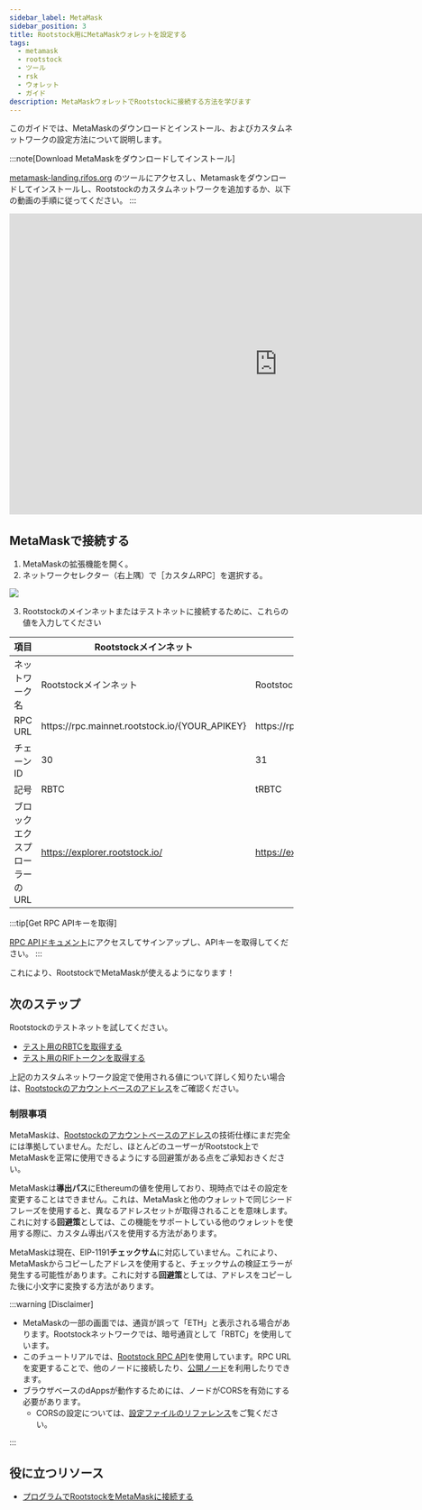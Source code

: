 ```yaml
---
sidebar_label: MetaMask
sidebar_position: 3
title: Rootstock用にMetaMaskウォレットを設定する
tags:
  - metamask
  - rootstock
  - ツール
  - rsk
  - ウォレット
  - ガイド
description: MetaMaskウォレットでRootstockに接続する方法を学びます
---
```


このガイドでは、MetaMaskのダウンロードとインストール、およびカスタムネットワークの設定方法について説明します。

:::note[Download MetaMaskをダウンロードしてインストール]

[metamask-landing.rifos.org](https://metamask-landing.rifos.org/) のツールにアクセスし、Metamaskをダウンロードしてインストールし、Rootstockのカスタムネットワークを追加するか、以下の動画の手順に従ってください。
:::

<div class="video-container">
  <iframe width="949" height="534" src="https://youtube.com/embed/VyPewQoWhn0" frameborder="0" allow="accelerometer; autoplay; encrypted-media; gyroscope; picture-in-picture" allowfullscreen></iframe>
</div>

## MetaMaskで接続する

1. MetaMaskの拡張機能を開く。
2. ネットワークセレクター（右上隅）で［カスタムRPC］を選択する。

  <div styles="text-align: center">
    <img class="metamask-screenshot" src="/img/tools/metamask/metamask.png" />
  </div>

3. Rootstockのメインネットまたはテストネットに接続するために、これらの値を入力してください

<table class="table">
  <thead>
    <tr>
      <th scope="col">項目</th>
      <th scope="col">Rootstockメインネット</th>
      <th scope="col">Rootstockテストネット</th>
    </tr>
  </thead>
  <tbody>
    <tr>
      <td>ネットワーク名</td>
      <td>Rootstockメインネット</td>
      <td>Rootstockテストネット</td>
    </tr>
    <tr>
      <td>RPC URL</td>
      <td>https://rpc.mainnet.rootstock.io/{YOUR_APIKEY}</td>
      <td>https://rpc.testnet.rootstock.io/{YOUR_APIKEY}</td>
    </tr>
    <tr>
      <td>チェーンID</td>
      <td>30</td>
      <td>31</td>
    </tr>
    <tr>
      <td>記号</td>
      <td>RBTC</td>
      <td>tRBTC</td>
    </tr>
    <tr>
      <td>ブロックエクスプローラーのURL</td>
      <td><a href="https://explorer.rootstock.io/" target="_blank">https://explorer.rootstock.io/</a></td>
      <td><a href="https://explorer.testnet.rootstock.io/" target="_blank">https://explorer.testnet.rootstock.io/</a></td>
    </tr>
  </tbody>
</table>

:::tip[Get RPC APIキーを取得]

[RPC APIドキュメント](/developers/rpc-api/)にアクセスしてサインアップし、APIキーを取得してください。
:::

これにより、RootstockでMetaMaskが使えるようになります！

## 次のステップ

Rootstockのテストネットを試してください。

- [テスト用のRBTCを取得する](https://faucet.rootstock.io)
- [テスト用のRIFトークンを取得する](https://faucet.rifos.org)

上記のカスタムネットワーク設定で使用される値について詳しく知りたい場合は、[Rootstockのアカウントベースのアドレス](/concepts/account-based-addresses/)をご確認ください。

### 制限事項

MetaMaskは、[Rootstockのアカウントベースのアドレス](/concepts/account-based-addresses/)の技術仕様にまだ完全には準拠していません。ただし、ほとんどのユーザーがRootstock上でMetaMaskを正常に使用できるようにする回避策がある点をご承知おきください。

MetaMaskは**導出パス**にEthereumの値を使用しており、現時点ではその設定を変更することはできません。これは、MetaMaskと他のウォレットで同じシードフレーズを使用すると、異なるアドレスセットが取得されることを意味します。これに対する**回避策**としては、この機能をサポートしている他のウォレットを使用する際に、カスタム導出パスを使用する方法があります。

MetaMaskは現在、EIP-1191**チェックサム**に対応していません。これにより、MetaMaskからコピーしたアドレスを使用すると、チェックサムの検証エラーが発生する可能性があります。これに対する**回避策**としては、アドレスをコピーした後に小文字に変換する方法があります。

:::warning [Disclaimer]

- MetaMaskの一部の画面では、通貨が誤って「ETH」と表示される場合があります。Rootstockネットワークでは、暗号通貨として「RBTC」を使用しています。
- このチュートリアルでは、[Rootstock RPC API](/developers/rpc-api/)を使用しています。RPC URLを変更することで、他のノードに接続したり、[公開ノード](/node-operators/public-nodes/)を利用したりできます。
- ブラウザベースのdAppsが動作するためには、ノードがCORSを有効にする必要があります。
  - CORSの設定については、[設定ファイルのリファレンス](/node-operators/setup/configuration/)をご覧ください。

:::

## 役に立つリソース

- [プログラムでRootstockをMetaMaskに接続する](/resources/tutorials/rootstock-metamask/)
